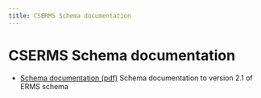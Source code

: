 ```yaml
---
title: CSERMS Schema documentation
---
```

CSERMS Schema documentation
=======================

- [Schema documentation (pdf)](./pdf/ERMS.pdf)
  Schema documentation to version 2.1 of ERMS schema
